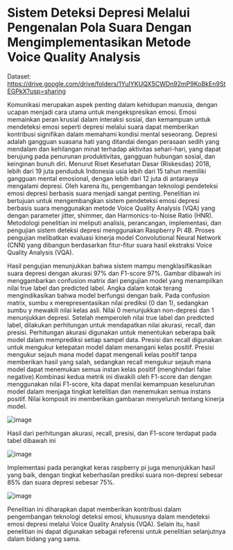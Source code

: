 # Sistem Deteksi Depresi Melalui Pengenalan Pola Suara Dengan Mengimplementasikan Metode Voice Quality Analysis

Dataset: https://drive.google.com/drive/folders/1YuIYKUQX5CWDn92mP9KoBkEn9StEGPkX?usp=sharing

Komunikasi merupakan aspek penting dalam kehidupan manusia, dengan ucapan menjadi cara utama untuk mengekspresikan emosi. Emosi memainkan peran krusial dalam interaksi sosial, dan kemampuan untuk mendeteksi emosi seperti depresi melalui suara dapat memberikan kontribusi signifikan dalam memahami kondisi mental seseorang. Depresi adalah gangguan suasana hati yang ditandai dengan perasaan sedih yang mendalam dan kehilangan minat terhadap aktivitas sehari-hari, yang dapat berujung pada penurunan produktivitas, gangguan hubungan sosial, dan keinginan bunuh diri. Menurut Riset Kesehatan Dasar (Riskesdas) 2018, lebih dari 19 juta penduduk Indonesia usia lebih dari 15 tahun memiliki gangguan mental emosional, dengan lebih dari 12 juta di antaranya mengalami depresi. Oleh karena itu, pengembangan teknologi pendeteksi emosi depresi berbasis suara menjadi sangat penting. Penelitian ini bertujuan untuk mengembangkan sistem pendeteksi emosi depresi berbasis suara menggunakan metode Voice Quality Analysis (VQA) yang dengan parameter jitter, shimmer, dan Harmonics-to-Noise Ratio (HNR). Metodologi penelitian ini meliputi analisis, perancangan, implementasi, dan pengujian sistem deteksi depresi menggunakan Raspberry Pi 4B. Proses pengujian melibatkan evaluasi kinerja model Convolutional Neural Network (CNN) yang dibangun berdasarkan fitur-fitur suara hasil ekstraksi Voice Quality Analysis (VQA).




Hasil pengujian menunjukkan bahwa sistem mampu mengklasifikasikan suara depresi dengan akurasi 97% dan F1-score 97%. Gambar dibawah ini menggambarkan confusion matrix dari pengujian model yang menampilkan nilai true label dan predicted label. Angka dalam kotak terang mengindikasikan bahwa model berfungsi dengan baik. Pada confusion matrix, sumbu x merepresentasikan nilai prediksi (0 dan 1), sedangkan sumbu y mewakili nilai kelas asli. Nilai 0 menunjukkan non-depresi dan 1 menunjukkan depresi. Setelah memperoleh nilai true label dan predicted label, dilakukan perhitungan untuk mendapatkan nilai akurasi, recall, dan presisi. Perhitungan akurasi digunakan untuk menentukan seberapa baik model dalam memprediksi setiap sampel data. Presisi dan recall digunakan untuk mengukur ketepatan model dalam menangani kelas positif. Presisi mengukur sejauh mana model dapat mengenali kelas positif tanpa memberikan hasil yang salah, sedangkan recall mengukur sejauh mana model dapat menemukan semua instan kelas positif (menghindari false negative).Kombinasi kedua metrik ini diwakili oleh F1-score dan dengan menggunakan nilai F1-score, kita dapat menilai kemampuan keseluruhan model dalam menjaga tingkat ketelitian dan menemukan semua instans positif. Nilai komposit ini memberikan gambaran menyeluruh tentang kinerja model.

![image](https://github.com/user-attachments/assets/710a96eb-201a-4747-9634-a7651edf8291)

Hasil dari perhitungan akurasi, recall, presisi, dan F1-score terdapat pada tabel dibawah ini

![image](https://github.com/user-attachments/assets/43bcce65-3912-4847-aa41-42157be13b11)


Implementasi pada perangkat keras raspberry pi juga menunjukkan hasil yang baik, dengan tingkat keberhasilan prediksi suara non-depresi sebesar 85% dan suara depresi sebesar 75%.

![image](https://github.com/user-attachments/assets/77c51522-238c-42a9-802d-0885754f67b0)

Penelitian ini diharapkan dapat memberikan kontribusi dalam pengembangan teknologi deteksi emosi, khususnya dalam mendeteksi emosi depresi melalui Voice Quality Analysis (VQA). Selain itu, hasil penelitian ini dapat digunakan sebagai referensi untuk penelitian selanjutnya dalam bidang yang sama.
